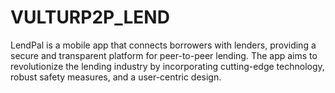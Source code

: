 # VULTURP2P_LEND
LendPal is a mobile app that connects borrowers with lenders, providing a secure and transparent platform for peer-to-peer lending. The app aims to revolutionize the lending industry by incorporating cutting-edge technology, robust safety measures, and a user-centric design.

